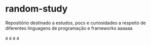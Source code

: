 # random-study
Repositório destinado a estudos, pocs e curiosidades a respeito de diferentes linguagens de programação e frameworks
aaaaaa

a
a
a
a
